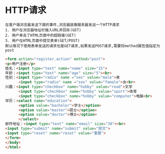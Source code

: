 # HTTP请求

    在客户端浏览器发送下面的事件,浏览器就像服务器发送一个HTTP请求
    1. 用户在浏览器地址栏输入URL并回车(GET)
    2. 用户单击了HTML页面中的超链接(GET)
    3. 用户在HTML页面中提交表单(GET/POST)
    默认情况下使用表单发送的请求也是GET请求,如果发送POST请求,需要将method属性值指定为post

```HTML
<form action="register.action" method="post">
<p>用户注册</p>
姓名：<input type="text" name="name" size="15">
年龄：<input type="text" name="age" size="5"><br>
性别：<input type="radio" name ="sex" value="male">男
      <input type="radio" name ="sex" value="female">女<br>
兴趣：<input type="checkbox" name="hobby" value="read">文学
      <input type="checkbox" name="hobby" value="sport">体育
      <input type="checkbox" name="hobby" value="computer">电脑<br>
学历：<select name="education">
      <option value="bachelor">学士</option>
      <option value="master">硕士</option> 
      <option value="doctor">博士</option> 
      </select>
邮件地址：<input type="text" name="email" size="20"><br>
<input type="submit" name="submit" value="提交">
<input type="reset" name="reset" value="重置">
</form>
</body>
</html>
```